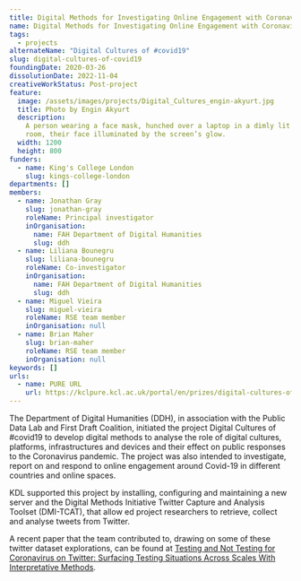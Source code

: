 ```yaml
---
title: Digital Methods for Investigating Online Engagement with Coronavirus
name: Digital Methods for Investigating Online Engagement with Coronavirus
tags:
  - projects
alternateName: "Digital Cultures of #covid19"
slug: digital-cultures-of-covid19
foundingDate: 2020-03-26
dissolutionDate: 2022-11-04
creativeWorkStatus: Post-project
feature:
  image: /assets/images/projects/Digital_Cultures_engin-akyurt.jpg
  title: Photo by Engin Akyurt
  description:
    A person wearing a face mask, hunched over a laptop in a dimly lit
    room, their face illuminated by the screen’s glow.
  width: 1200
  height: 800
funders:
  - name: King's College London
    slug: kings-college-london
departments: []
members:
  - name: Jonathan Gray
    slug: jonathan-gray
    roleName: Principal investigator
    inOrganisation:
      name: FAH Department of Digital Humanities
      slug: ddh
  - name: Liliana Bounegru
    slug: liliana-bounegru
    roleName: Co-investigator
    inOrganisation:
      name: FAH Department of Digital Humanities
      slug: ddh
  - name: Miguel Vieira
    slug: miguel-vieira
    roleName: RSE team member
    inOrganisation: null
  - name: Brian Maher
    slug: brian-maher
    roleName: RSE team member
    inOrganisation: null
keywords: []
urls:
  - name: PURE URL
    url: https://kclpure.kcl.ac.uk/portal/en/prizes/digital-cultures-of-covid19-digital-methods-for-investigating-onl
---
```


The Department of Digital Humanities (DDH), in association with the Public Data Lab and First Draft Coalition, initiated the project Digital Cultures of #covid19 to develop digital methods to analyse the role of digital cultures, platforms, infrastructures and devices and their effect on public responses to the Coronavirus pandemic. The project was also intended to investigate, report on and respond to online engagement around Covid-19 in different countries and online spaces.

KDL supported this project by installing, configuring and maintaining a new server and the Digital Methods Initiative Twitter Capture and Analysis Toolset (DMI-TCAT), that allow ed project researchers to retrieve, collect and analyse tweets from Twitter.

A recent paper that the team contributed to, drawing on some of these twitter dataset explorations, can be found at [Testing and Not Testing for Coronavirus on Twitter: Surfacing Testing Situations Across Scales With Interpretative Methods](https://journals.sagepub.com/doi/10.1177/20563051231196538).
